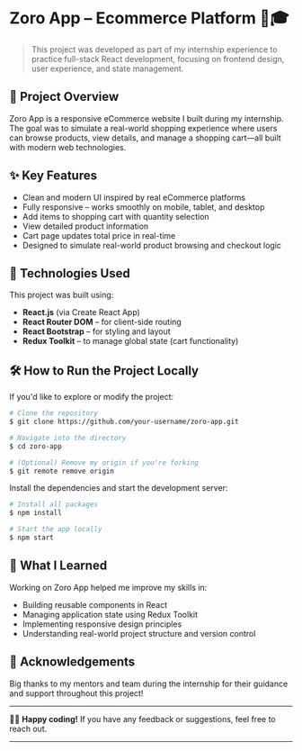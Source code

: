 
# Zoro App – Ecommerce Platform 💼🎓

> This project was developed as part of my internship experience to practice full-stack React development, focusing on frontend design, user experience, and state management.

## 🧠 Project Overview

Zoro App is a responsive eCommerce website I built during my internship. The goal was to simulate a real-world shopping experience where users can browse products, view details, and manage a shopping cart—all built with modern web technologies.

## ✨ Key Features

* Clean and modern UI inspired by real eCommerce platforms
* Fully responsive – works smoothly on mobile, tablet, and desktop
* Add items to shopping cart with quantity selection
* View detailed product information
* Cart page updates total price in real-time
* Designed to simulate real-world product browsing and checkout logic

## 🚀 Technologies Used

This project was built using:

* **React.js** (via Create React App)
* **React Router DOM** – for client-side routing
* **React Bootstrap** – for styling and layout
* **Redux Toolkit** – to manage global state (cart functionality)

## 🛠️ How to Run the Project Locally

If you'd like to explore or modify the project:

```bash
# Clone the repository
$ git clone https://github.com/your-username/zoro-app.git

# Navigate into the directory
$ cd zoro-app

# (Optional) Remove my origin if you're forking
$ git remote remove origin
```

Install the dependencies and start the development server:

```bash
# Install all packages
$ npm install

# Start the app locally
$ npm start
```

## 📝 What I Learned

Working on Zoro App helped me improve my skills in:

* Building reusable components in React
* Managing application state using Redux Toolkit
* Implementing responsive design principles
* Understanding real-world project structure and version control

## 🙌 Acknowledgements

Big thanks to my mentors and team during the internship for their guidance and support throughout this project!

---

👨‍💻 **Happy coding!**
If you have any feedback or suggestions, feel free to reach out.

---

